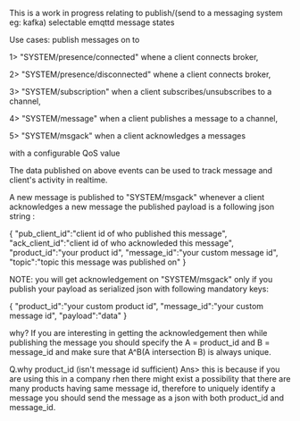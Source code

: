 This is a work in progress relating to publish/(send to a messaging system eg: kafka) selectable emqttd message states

Use cases: 
publish messages on to

1> "SYSTEM/presence/connected" whene a client connects broker,

2> "SYSTEM/presence/disconnected" whene a client connects broker,

3> "SYSTEM/subscription" when a client subscribes/unsubscribes to a channel,

4> "SYSTEM/message" when a client publishes a message to a channel,

5> "SYSTEM/msgack" when a client acknowledges a messages

with a configurable QoS value

The data published on above events can be used to track message and client's activity in realtime.

A new message is published to "SYSTEM/msgack" whenever a client acknowledges a new message
the published payload is a following json string :

{
	"pub_client_id":"client id of who published this message",
	"ack_client_id":"client id of who acknowleded this message",
	"product_id":"your product id",
	"message_id":"your custom message id",
	"topic":"topic this message was published on"
}

NOTE: you will  get acknowledgement on "SYSTEM/msgack" only if you publish your payload as serialized json with following mandatory keys:

{
	"product_id":"your custom product id",
	"message_id":"your custom message id",
	"payload":"data"
} 

why?
If you are interesting in getting the acknowledgement then while publishing the message you should specify the 
A = product_id and
B = message_id and make sure that A^B(A intersection B) is always unique.

Q.why product_id (isn't message id sufficient) 
Ans> this is because if you are using this in a company rhen there might exist a possibility that there are many products having same message id, therefore to uniquely identify a message you should send the message as a json with both product_id and message_id.